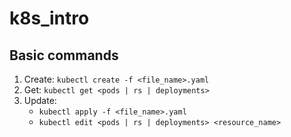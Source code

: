 # k8s_intro


## Basic commands

1. Create: `kubectl create -f <file_name>.yaml`
2. Get: `kubectl get <pods | rs | deployments>`
3. Update:
    * `kubectl apply -f <file_name>.yaml`
    * `kubectl edit <pods | rs | deployments> <resource_name>`